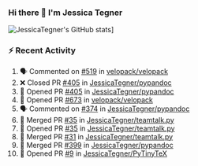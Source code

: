 ### Hi there 👋 I'm Jessica Tegner

![JessicaTegner's GitHub stats](https://github-readme-stats.vercel.app/api?username=jessicategner)]


### :zap: Recent Activity

<!--START_SECTION:activity-->
1. 🗣 Commented on [#519](https://github.com/velopack/velopack/issues/519#issuecomment-2990188029) in [velopack/velopack](https://github.com/velopack/velopack)
2. ❌ Closed PR [#405](https://github.com/JessicaTegner/pypandoc/pull/405) in [JessicaTegner/pypandoc](https://github.com/JessicaTegner/pypandoc)
3. 💪 Opened PR [#405](https://github.com/JessicaTegner/pypandoc/pull/405) in [JessicaTegner/pypandoc](https://github.com/JessicaTegner/pypandoc)
4. 💪 Opened PR [#673](https://github.com/velopack/velopack/pull/673) in [velopack/velopack](https://github.com/velopack/velopack)
5. 🗣 Commented on [#374](https://github.com/JessicaTegner/pypandoc/issues/374#issuecomment-2907799430) in [JessicaTegner/pypandoc](https://github.com/JessicaTegner/pypandoc)
6. 🎉 Merged PR [#35](https://github.com/JessicaTegner/teamtalk.py/pull/35) in [JessicaTegner/teamtalk.py](https://github.com/JessicaTegner/teamtalk.py)
7. 💪 Opened PR [#35](https://github.com/JessicaTegner/teamtalk.py/pull/35) in [JessicaTegner/teamtalk.py](https://github.com/JessicaTegner/teamtalk.py)
8. 🎉 Merged PR [#31](https://github.com/JessicaTegner/teamtalk.py/pull/31) in [JessicaTegner/teamtalk.py](https://github.com/JessicaTegner/teamtalk.py)
9. 🎉 Merged PR [#399](https://github.com/JessicaTegner/pypandoc/pull/399) in [JessicaTegner/pypandoc](https://github.com/JessicaTegner/pypandoc)
10. 💪 Opened PR [#9](https://github.com/JessicaTegner/PyTinyTeX/pull/9) in [JessicaTegner/PyTinyTeX](https://github.com/JessicaTegner/PyTinyTeX)
<!--END_SECTION:activity-->
